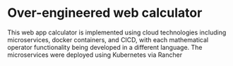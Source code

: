 # Over-engineered web calculator
This web app calculator is implemented using cloud technologies including microservices, docker containers, and CICD, with each mathematical operator functionality being developed in a different language. The microservices were deployed using Kubernetes via Rancher
